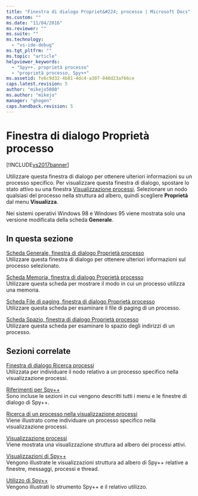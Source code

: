 ```yaml
---
title: "Finestra di dialogo Propriet&#224; processo | Microsoft Docs"
ms.custom: ""
ms.date: "11/04/2016"
ms.reviewer: ""
ms.suite: ""
ms.technology: 
  - "vs-ide-debug"
ms.tgt_pltfrm: ""
ms.topic: "article"
helpviewer_keywords: 
  - "Spy++. proprietà processo"
  - "proprietà processo, Spy++"
ms.assetid: fe6c9d32-4b81-4dc4-a307-848d23af66ce
caps.latest.revision: 5
author: "mikejo5000"
ms.author: "mikejo"
manager: "ghogen"
caps.handback.revision: 5
---
```

# Finestra di dialogo Propriet&#224; processo
[!INCLUDE[vs2017banner](../code-quality/includes/vs2017banner.md)]

Utilizzare questa finestra di dialogo per ottenere ulteriori informazioni su un processo specifico.  Per visualizzare questa finestra di dialogo, spostare lo stato attivo su una finestra [Visualizzazione processi](../debugger/processes-view.md).  Selezionare un nodo qualsiasi del processo nella struttura ad albero, quindi scegliere **Proprietà** dal menu **Visualizza**.  
  
 Nei sistemi operativi Windows 98 e Windows 95 viene mostrata solo una versione modificata della scheda **Generale**.  
  
## In questa sezione  
 [Scheda Generale, finestra di dialogo Proprietà processo](../debugger/general-tab-thread-properties-dialog-box.md)  
 Utilizzare questa finestra di dialogo per ottenere ulteriori informazioni sul processo selezionato.  
  
 [Scheda Memoria, finestra di dialogo Proprietà processo](../debugger/memory-tab-process-properties-dialog-box.md)  
 Utilizzare questa scheda per mostrare il modo in cui un processo utilizza una memoria.  
  
 [Scheda File di paging, finestra di dialogo Proprietà processo](../debugger/page-file-tab-process-properties-dialog-box.md)  
 Utilizzare questa scheda per esaminare il file di paging di un processo.  
  
 [Scheda Spazio, finestra di dialogo Proprietà processo](../debugger/space-tab-process-properties-dialog-box.md)  
 Utilizzare questa scheda per esaminare lo spazio degli indirizzi di un processo.  
  
## Sezioni correlate  
 [Finestra di dialogo Ricerca processi](../debugger/process-search-dialog-box.md)  
 Utilizzata per individuare il nodo relativo a un processo specifico nella visualizzazione processi.  
  
 [Riferimenti per Spy\+\+](../debugger/spy-increment-reference.md)  
 Sono incluse le sezioni in cui vengono descritti tutti i menu e le finestre di dialogo di Spy\+\+.  
  
 [Ricerca di un processo nella visualizzazione processi](../debugger/how-to-search-for-a-process-in-processes-view.md)  
 Viene illustrato come individuare un processo specifico nella visualizzazione processi.  
  
 [Visualizzazione processi](../debugger/processes-view.md)  
 Viene mostrata una visualizzazione struttura ad albero dei processi attivi.  
  
 [Visualizzazioni di Spy\+\+](../debugger/spy-increment-views.md)  
 Vengono illustrate le visualizzazioni struttura ad albero di Spy\+\+ relative a finestre, messaggi, processi e thread.  
  
 [Utilizzo di Spy\+\+](../debugger/using-spy-increment.md)  
 Vengono illustrati lo strumento Spy\+\+ e il relativo utilizzo.